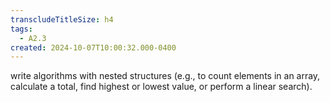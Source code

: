 ```yaml
---
transcludeTitleSize: h4
tags:
  - A2.3
created: 2024-10-07T10:00:32.000-0400
---
```

write algorithms with nested structures (e.g., to count elements in an array, calculate a total, find highest or lowest value, or perform a linear search).